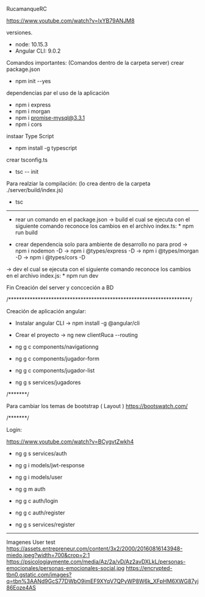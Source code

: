 RucamanqueRC

https://www.youtube.com/watch?v=lxYB79ANJM8

versiones.
* node: 10.15.3
* Angular CLI: 9.0.2

Comandos importantes:
(Comandos dentro de la carpeta server)
crear package.json
 * npm init --yes

dependencias par el uso de la aplicación
 * npm i express
 * npm i morgan
 * npm i promise-mysql@3.3.1
 * npm i cors


instaar Type Script
 * npm install -g typescript

crear tsconfig.ts
  * tsc -- init

Para realziar la compilación: (lo crea dentro de la carpeta ./server/build/index.js)
 * tsc 

 ----------------------------------------------------------

 * rear un comando en el package.json
 -> build el cual se ejecuta con el siguiente comando reconoce los cambios en el archivo index.ts:
       * npm run build

* crear dependencia solo para ambiente de desarrollo no para prod
-> npm i nodemon -D
-> npm i @types/express -D
-> npm i @types/morgan -D
-> npm i @types/cors -D


-> dev el cual se ejecuta con el siguiente comando reconoce los cambios en el archivo index.js:
       * npm run dev

Fin Creación del server y concceción a BD

/********************************************************************/

Creación de aplicación angular:

* Instalar angular CLI
       -> npm install -g @angular/cli

* Crear el proyecto 
       -> ng new clientRuca --routing


* ng g c components/navigationng
* ng g c components/jugador-form
* ng g c components/jugador-list

* ng g s services/jugadores

/*******/

Para cambiar los temas de bootstrap ( Layout )
https://bootswatch.com/

/*******/

Login:

https://www.youtube.com/watch?v=BCygvtZwkh4


* ng g s services/auth

* ng g i models/jwt-response
* ng g i models/user

* ng g m auth

* ng g c auth/login
* ng g c auth/register


* ng g s services/register


*****************
Imagenes User test
https://assets.entrepreneur.com/content/3x2/2000/20160816143948-miedo.jpeg?width=700&crop=2:1
https://psicologiaymente.com/media/Az/2a/vD/Az2avDXLkL/personas-emocionales/personas-emocionales-social.jpg
https://encrypted-tbn0.gstatic.com/images?q=tbn%3AANd9GcS77DWbO9imEF9XYqV7QPyWP8W6k_XFpHM6XWG87yj86Eoze4AS
